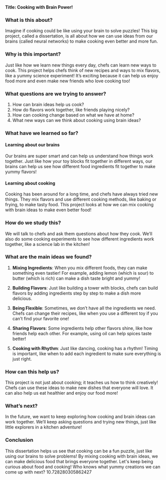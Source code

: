 **Title: Cooking with Brain Power!**

### What is this about?

Imagine if cooking could be like using your brain to solve puzzles! This big project, called a dissertation, is all about how we can use ideas from our brains (called neural networks) to make cooking even better and more fun.

### Why is this important?

Just like how we learn new things every day, chefs can learn new ways to cook. This project helps chefs think of new recipes and ways to mix flavors, like a yummy science experiment! It’s exciting because it can help us enjoy food more and even make new friends who love cooking too!

### What questions are we trying to answer?

1. How can brain ideas help us cook?
2. How do flavors work together, like friends playing nicely?
3. How can cooking change based on what we have at home?
4. What new ways can we think about cooking using brain ideas?

### What have we learned so far?

#### Learning about our brains

Our brains are super smart and can help us understand how things work together. Just like how your toy blocks fit together in different ways, our brains can help us see how different food ingredients fit together to make yummy flavors!

#### Learning about cooking

Cooking has been around for a long time, and chefs have always tried new things. They mix flavors and use different cooking methods, like baking or frying, to make tasty food. This project looks at how we can mix cooking with brain ideas to make even better food!

### How do we study this?

We will talk to chefs and ask them questions about how they cook. We’ll also do some cooking experiments to see how different ingredients work together, like a science lab in the kitchen!

### What are the main ideas we found?

1. **Mixing Ingredients**: When you mix different foods, they can make something even tastier! For example, adding lemon (which is sour) to butter (which is rich) can make a dish taste bright and yummy!
   
2. **Building Flavors**: Just like building a tower with blocks, chefs can build flavors by adding ingredients step by step to make a dish more delicious.

3. **Being Flexible**: Sometimes, we don’t have all the ingredients we need. Chefs can change their recipes, like when you use a different toy if you can’t find your favorite one!

4. **Sharing Flavors**: Some ingredients help other flavors shine, like how friends help each other. For example, using oil can help spices taste better!

5. **Cooking with Rhythm**: Just like dancing, cooking has a rhythm! Timing is important, like when to add each ingredient to make sure everything is just right.

### How can this help us?

This project is not just about cooking; it teaches us how to think creatively! Chefs can use these ideas to make new dishes that everyone will love. It can also help us eat healthier and enjoy our food more!

### What’s next?

In the future, we want to keep exploring how cooking and brain ideas can work together. We’ll keep asking questions and trying new things, just like little explorers in a kitchen adventure!

### Conclusion

This dissertation helps us see that cooking can be a fun puzzle, just like using our brains to solve problems! By mixing cooking with brain ideas, we can make delicious food that brings everyone together. Let's keep being curious about food and cooking! Who knows what yummy creations we can come up with next? 10.728280305862427